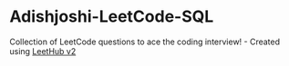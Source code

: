 # Adishjoshi-LeetCode-SQL
Collection of LeetCode questions to ace the coding interview! - Created using [LeetHub v2](https://github.com/arunbhardwaj/LeetHub-2.0)
